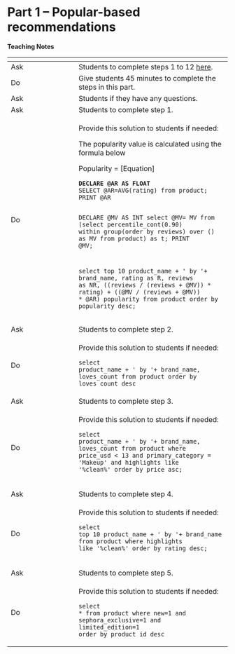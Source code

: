 # Part 1 – Popular-based recommendations

**Teaching Notes**

<table data-header-hidden><thead><tr><th width="139"></th><th></th></tr></thead><tbody><tr><td>Ask</td><td>Students to complete steps 1 to 12 <a href="https://app.gitbook.com/s/NzKApfSfEwdEjEg8yyOv/building-a-recommender-system/part-1-popular-based-recommendations">here</a>.</td></tr><tr><td>Do</td><td>Give students 45 minutes to complete the steps in this part.</td></tr><tr><td>Ask</td><td>Students if they have any questions.</td></tr><tr><td>Ask</td><td>Students to complete step 1.</td></tr><tr><td>Do</td><td><p></p><p>Provide this solution to students if needed:</p><p> </p><p>The popularity value is calculated using the formula below</p><p>Popularity = [Equation]</p><pre class="language-sql" data-overflow="wrap"><code class="lang-sql"><strong>DECLARE @AR AS FLOAT
</strong>SELECT @AR=AVG(rating) from product;
PRINT @AR
 
DECLARE @MV AS INT 
select @MV= MV from (select percentile_cont(0.90) within group(order by reviews) over () as MV from product) as t;
PRINT @MV;
 
select top 10 product_name + ' by '+ brand_name,  rating as R, reviews as NR, ((reviews / (reviews + @MV)) * rating) + ((@MV / (reviews + @MV)) * @AR) popularity from product order by popularity desc;
</code></pre><p></p><p> </p></td></tr><tr><td>Ask</td><td>Students to complete step 2.</td></tr><tr><td>Do</td><td><p> </p><p>Provide this solution to students if needed:</p><pre class="language-sql" data-overflow="wrap"><code class="lang-sql">select product_name + ' by '+ brand_name, loves_count from product order by loves_count desc
</code></pre><p> </p></td></tr><tr><td>Ask</td><td>Students to complete step 3.</td></tr><tr><td>Do</td><td><p> </p><p>Provide this solution to students if needed:</p><p> </p><pre class="language-sql" data-overflow="wrap"><code class="lang-sql">select  product_name + ' by '+ brand_name, loves_count from product where price_usd &#x3C; 13 and primary_category = 'Makeup' and highlights like '%clean%' order by price asc;  
</code></pre><p> </p></td></tr><tr><td>Ask</td><td>Students to complete step 4.</td></tr><tr><td>Do</td><td><p> </p><p>Provide this solution to students if needed:</p><p> </p><pre class="language-sql" data-overflow="wrap"><code class="lang-sql">select top 10 product_name + ' by '+ brand_name from product where highlights like '%clean%' order by rating desc;  
</code></pre><p> </p></td></tr><tr><td>Ask</td><td>Students to complete step 5.</td></tr><tr><td>Do</td><td><p> </p><p>Provide this solution to students if needed:</p><p> </p><pre class="language-sql" data-overflow="wrap"><code class="lang-sql">select * from product where new=1 and sephora_exclusive=1 and limited_edition=1 order by product_id desc
</code></pre><p> </p></td></tr></tbody></table>

